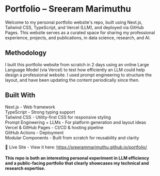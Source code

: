 # Portfolio – Sreeram Marimuthu
Welcome to my personal portfolio website's repo, built using Next.js, Tailwind CSS, TypeScript, and Vercel (LLM), and deployed via GitHub Pages. This website serves as a curated space for sharing my professional experience, projects, and publications, in data science, research, and AI.

## Methodology 
I built this portfolio website from scratch in 2 days using an online Large Language Model (via Vercel) to test how efficiently an LLM could help design a professional website. I used prompt engineering to structure the layout, and have been updating the content periodically since then.

## Built With
Next.js - Web framework  
TypeScript - Strong typing support  
Tailwind CSS - Utility-first CSS for responsive styling  
Prompt Engineering + LLMs - For platform generation and layout ideas  
Vercel & GitHub Pages - CI/CD & hosting pipeline  
GitHub Actions - Deployment  
Modular Components - Built from scratch for reusability and clarity  

🔗 Live Site - View it here: https://sreerammarimuthu.github.io/portfolio/ 

#### This repo is both an interesting personal experiment in LLM efficiency and a public-facing portfolio that clearly showcases my technical and research expertise.
